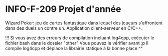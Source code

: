 # INFO-F-209 Projet d'année

Wizard Poker: jeu de cartes fantastique dans lequel des joueurs s'affrontent dans des duels un contre un. Application client-serveur en C/C++.


!!! Si vous avez des erreurs de compilation incluant log4cpp, exécuter le fichier bash dans le dossier "other"
Vous pouvez le vérifier avant ;p il compile log4cpp et déplace la librairie statique à la bonne place ^^
